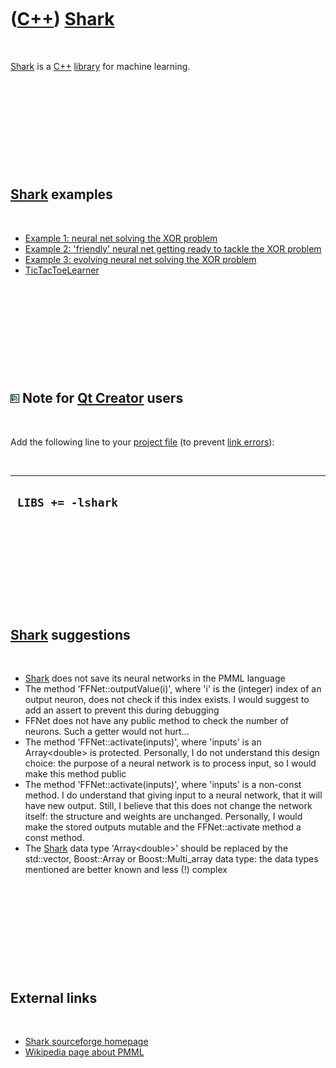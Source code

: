 
 

 

 

 

 

([C++](Cpp.md)) [Shark](CppShark.md)
======================================

 

[Shark](CppShark.md) is a [C++](Cpp.md) [library](CppLibrary.md) for
machine learning.

 

 

 

 

 

[Shark](CppShark.md) examples
------------------------------

 

-   [Example 1: neural net solving the XOR
    problem](CppSharkExample1.md)
-   [Example 2: 'friendly' neural net getting ready to tackle the XOR
    problem](CppSharkExample2.md)
-   [Example 3: evolving neural net solving the XOR
    problem](CppSharkExample3.md)
-   [TicTacToeLearner](ToolTicTacToeLearner.md)

 

 

 

 

 

![Qt Creator](PicQtCreator.png) Note for [Qt Creator](CppQtCreator.md) users
-----------------------------------------------------------------------------

 

Add the following line to your [project file](CppQtProjectFile.md) (to
prevent [link errors](CppLinkError.md)):

 

  --------------------
  ` LIBS += -lshark`
  --------------------

 

 

 

 

 

[Shark](CppShark.md) suggestions
---------------------------------

 

-   [Shark](CppShark.md) does not save its neural networks in the PMML
    language
-   The method 'FFNet::outputValue(i)', where 'i' is the (integer) index
    of an output neuron, does not check if this index exists. I would
    suggest to add an assert to prevent this during debugging
-   FFNet does not have any public method to check the number
    of neurons. Such a getter would not hurt...
-   The method 'FFNet::activate(inputs)', where 'inputs' is an
    Array&lt;double&gt; is protected. Personally, I do not understand
    this design choice: the purpose of a neural network is to process
    input, so I would make this method public
-   The method 'FFNet::activate(inputs)', where 'inputs' is a
    non-const method. I do understand that giving input to a neural
    network, that it will have new output. Still, I believe that this
    does not change the network itself: the structure and weights
    are unchanged. Personally, I would make the stored outputs mutable
    and the FFNet::activate method a const method.
-   The [Shark](CppShark.md) data type 'Array&lt;double&gt;' should be
    replaced by the std::vector, Boost::Array or Boost::Multi\_array
    data type: the data types mentioned are better known and less (!)
    complex

 

 

 

 

 

External links
--------------

 

-   [Shark sourceforge
    homepage](http://shark-project.sourceforge.net/index.html)
-   [Wikipedia page about
    PMML](http://en.wikipedia.org/wiki/Predictive_Model_Markup_Language)

 

 

 

 

 

 

